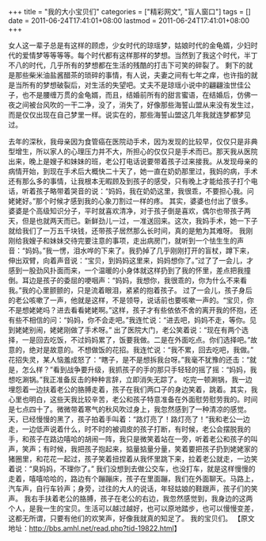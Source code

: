 +++
title = "我的大小宝贝们"
categories = ["精彩网文", "盲人窗口"]
tags = []
date = 2011-06-24T17:41:01+08:00
lastmod = 2011-06-24T17:41:01+08:00
+++



女人这一辈子总是有这样的顾虑，少女时代的琼瑶梦，姑娘时代的金龟婿，少妇时代的爱情梦等等等等。每个时代都有这样那样的梦想。当然到了我这个时代，半丁不八的时代，几乎所有的梦想都在生活的残酷的打击下可笑的碎裂了。
剩下的就是那些柴米油盐酱醋茶的琐碎的事情，有人说，夫妻之间有七年之痒，也许指的就是当所有的梦想破裂后，对生活的失望吧。丈夫不是琼瑶小说中的翩翩浊世佳公子，也不是腰缠万贯的金龟婿，而且，结婚前所有的甜言蜜语，在结婚后，仿佛一夜之间被台风吹的一干二净，没了，消失了，好像那些海誓山盟从来没有发生过，而是仅仅出现在自己梦里一样。说实在的，那些海誓山盟这几年我就连梦都梦见过。


去年的深秋，我母亲因为食管癌在医院动手术，因为发现的比较早，仅仅只是非典型增生，所以家人的心理压力并不大，所担心的仅仅只是手术而已。那天我从医院出来，晚上是嫂子和妹妹的班，老公打电话说要带着孩子过来接我。从发现母亲的病情开始，到现在手术后大概快二十天了，她一直在奶奶那里过，我妈的病，手术还有那么多的事情，让我根本无暇顾及到孩子的感受，只有晚上才能给孩子打个电话，听着孩子略带着哭音的说：“妈妈，我在奶奶这里，我很乖，不要担心我。问姥姥好。”那个时候才感到我的心象刀割过一样的疼。
其实，婆婆也付出了很多。婆婆是个高级知识分子，平时就喜欢清净，对于孩子倒是喜欢，偶尔也带孩子两天，但是也就两天而已。新鲜劲儿一过，一准送回来。这次，我妈手术，她一下子就给我们了一万五千块钱，还带孩子居然那么长时间，真的是勉为其难呀。
我刚刚给我嫂子和妹妹交待完要注意的事项，走出病房门，就听到一个怯生生的声音：“妈妈。”我一愣，泪水哗的下来了。我扔掉了几乎刚刚打开的盲杖，蹲下来，伸出双臂，向着声音说：“宝贝，到妈妈这里来，妈妈想你了。”过了了一会儿，才感到一股劲风扑面而来，一个温暖的小身体就这样扔到了我的怀里，差点把我撞倒。耳边是孩子的委屈的哽咽声：“妈妈，我想你，我很乖的，你为什么不来看我。”我的心里颤颤的，只是流着眼泪，紧紧的抱着孩子。
过了一会儿，孩子身后的老公咳嗽了一声，他就是这样，不是领导，说话前也要咳嗽一声的。“宝贝，你不是想姥姥吗？进去看看姥姥啊。”这样，孩子才有些依依不舍的离开我的怀抱，还有些不相信的问：“妈妈，你不会走吧。”我连忙说：“进去吧，妈妈不走，等你。见到姥姥别闹，姥姥刚做了手术呀。”
出了医院大门，老公笑着说：“现在有两个选择，一是回去吃饭，不过妈妈累了，饭要我做。二是在外面吃点。你们选择吧。”故意的，绝对是故意的。不想做饭的花招。我连忙说：“我不累，回去吃吧，我做。”
花招失灵，某人恼羞成怒了：“瞎子，是不是想拆我台呀。”我毫不犹豫的还击：“就是，怎么样？”看到战争要升级，我抓孩子的手的那只手轻轻的摇了摇：“妈妈，我想吃涮锅。”我正准备反击的种种言辞，立即消失无踪了。
吃完一顿涮锅，我一边埋怨着一边扶着老公的胳膊走着，孩子在我们两口子的身边笑着，跳着。其实，我心里也明白，这些天我比较辛苦，老公和孩子特意准备在外面慰劳慰劳我的。时间是七点四十了。微微带着寒气的秋风吹过身上，我忽然感到了一种清凉的感觉。天，已经慢慢的黑了，孩子拍着手叫着：“路灯亮了！路灯亮了！”我和老公一边走，一边低声说着什么，时不时的被调皮的孩子打断，有时候，老公会摆脱我的手，和孩子在路边嘻哈的胡闹一阵，我只是微笑着站在一旁，听着老公和孩子的叫声，笑声；有时候，我把孩子抱起来，掂量掂量分量，笑着要把孩子扔到姥姥家的猪圈里，和花花一起过，孩子笑着扭捏着从我怀里跳下来，拉着老公就走，一边笑着说：“臭妈妈，不理你了。”
我们没想到去做公交车，也没打车，就是这样慢慢的走着，嘻嘻哈哈的，路边有个蹦蹦床，孩子在里面蹦，我们在外面聊天。马路上，汽车声，自行车铃声；身旁，过往的大人的说话，年轻姑娘的鞋跟声，孩子们的笑声。
我右手扶着老公的胳膊，孩子在老公的右边，我忽然感觉到，我身边的这两个人，是我一生的宝贝。生活可以越过越好，也可以原地踏步，也可以慢慢变差，这都无所谓，只要有他们的欢笑声，好像我就真的知足了。
我的宝贝们。 
【原文地址：<a href="http://bbs.amhl.net/read.php?tid-19822.html" target="_blank">http://bbs.amhl.net/read.php?tid-19822.html</a>】